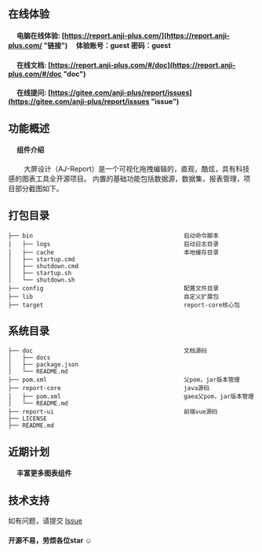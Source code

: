## 在线体验
#### &emsp;  电脑在线体验: [https://report.anji-plus.com/](https://report.anji-plus.com/ "链接")  &emsp;体验账号：guest  密码：guest
#### &emsp;  在线文档: [https://report.anji-plus.com/#/doc](https://report.anji-plus.com/#/doc "doc")<br>
#### &emsp;  在线提问: [https://gitee.com/anji-plus/report/issues](https://gitee.com/anji-plus/report/issues "issue")

## 功能概述
#### &emsp;  组件介绍
&emsp;&emsp; 大屏设计（AJ-Report）是一个可视化拖拽编辑的，直观，酷炫，具有科技感的图表工具全开源项目。
内置的基础功能包括数据源，数据集，报表管理，项目部分截图如下。<br>


## 打包目录
```
├── bin                                           启动命令脚本
│   ├── logs                                      启动日志目录
│   ├── cache                                     本地缓存目录
│   ├── startup.cmd
│   ├── shutdown.cmd
│   ├── startup.sh
│   └── shutdown.sh
├── config                                        配置文件目录
├── lib                                           自定义扩展包
├── target                                        report-core核心包
```

## 系统目录
```
├── doc                                           文档源码
│   ├── docs
│   ├── package.json
│   └── README.md
├── pom.xml                                       父pom，jar版本管理
├── report-core                                   java源码
│   ├── pom.xml                                   gaea父pom，jar版本管理
│   └── README.md
├── report-ui                                     前端vue源码
├── LICENSE
├── README.md
```


## 近期计划
#### &emsp;  丰富更多图表组件

## 技术支持
如有问题，请提交 [Issue](https://gitee.com/anji-plus/report/issues)

#### 开源不易，劳烦各位star ☺



